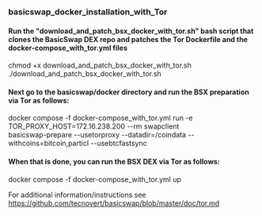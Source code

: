 ### basicswap_docker_installation_with_Tor

#### Run the "download_and_patch_bsx_docker_with_tor.sh" bash script that clones the BasicSwap DEX repo and patches the Tor Dockerfile and the docker-compose_with_tor.yml files

  chmod +x download_and_patch_bsx_docker_with_tor.sh
  ./download_and_patch_bsx_docker_with_tor.sh

#### Next go to the basicswap/docker directory and run the BSX preparation via Tor as follows:

  docker compose -f docker-compose_with_tor.yml run -e TOR_PROXY_HOST=172.16.238.200 --rm swapclient \
        basicswap-prepare --usetorproxy --datadir=/coindata --withcoins=bitcoin,particl --usebtcfastsync

#### When that is done, you can run the BSX DEX via Tor as follows:

  docker compose -f docker-compose_with_tor.yml up

For additional information/instructions see https://github.com/tecnovert/basicswap/blob/master/doc/tor.md
  
